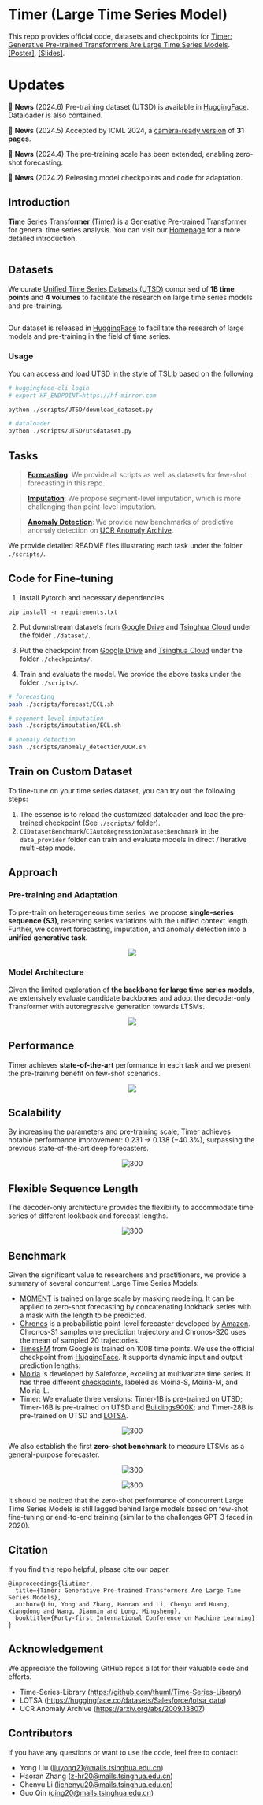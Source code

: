 # Timer (Large Time Series Model)

This repo provides official code, datasets and checkpoints for [Timer: Generative Pre-trained Transformers Are Large Time Series Models](https://arxiv.org/abs/2402.02368). [[Poster]](https://cloud.tsinghua.edu.cn/f/91da8a3d06984f209461/), [[Slides]](https://cloud.tsinghua.edu.cn/f/b766629dbc584a4e8563/).

# Updates

:triangular_flag_on_post: **News** (2024.6) Pre-training dataset (UTSD) is available in [HuggingFace](https://huggingface.co/datasets/thuml/UTSD). Dataloader is also contained.

:triangular_flag_on_post: **News** (2024.5) Accepted by ICML 2024, a [camera-ready version](https://arxiv.org/abs/2402.02368) of **31 pages**.

:triangular_flag_on_post: **News** (2024.4) The pre-training scale has been extended, enabling zero-shot forecasting.

:triangular_flag_on_post: **News** (2024.2) Releasing model checkpoints and code for adaptation.

## Introduction

**Tim**e Series Transfor**mer** (Timer) is a Generative Pre-trained Transformer for general time series analysis. You can visit our [Homepage](https://thuml.github.io/timer/) for a more detailed introduction.

<p align="center">
<img src="./figures/abilities.png" alt="" align=center />
</p>

## Datasets

We curate [Unified Time Series Datasets (UTSD)]((https://huggingface.co/datasets/thuml/UTSD)) comprised of **1B time points** and **4 volumes** to facilitate the research on large time series models and pre-training.

<p align="center">
<img src="./figures/utsd.png" alt="" align=center />
</p>

Our dataset is released in [HuggingFace](https://huggingface.co/datasets/thuml/UTSD) to facilitate the research of large models and pre-training in the field of time series.

###  Usage

You can access and load UTSD in the style of [TSLib](https://github.com/thuml/Time-Series-Library) based on the following:

```bash
# huggingface-cli login
# export HF_ENDPOINT=https://hf-mirror.com 

python ./scripts/UTSD/download_dataset.py

# dataloader
python ./scripts/UTSD/utsdataset.py
```


## Tasks

> **[Forecasting](./scripts/forecast/README.md)**: We provide all scripts as well as datasets for few-shot forecasting in this repo.

> **[Imputation](./scripts/imputation/README.md)**:  We propose segment-level imputation, which is more challenging than point-level imputation.

> **[Anomaly Detection](scripts/anomaly_detection/README.md)**: We provide new benchmarks of predictive anomaly detection on [UCR Anomaly Archive](https://arxiv.org/pdf/2009.13807).

We provide detailed README files illustrating each task under the folder ```./scripts/```.

## Code for Fine-tuning 

1. Install Pytorch and necessary dependencies.

```
pip install -r requirements.txt
```

2. Put downstream datasets from [Google Drive](https://drive.google.com/file/d/1yffcQBcMLasQcT7cdotjOVcg-2UKRarw/view?usp=drive_link) and [Tsinghua Cloud](https://cloud.tsinghua.edu.cn/f/6bc31f9a003b4d75a10b/) under the folder ```./dataset/```.

3. Put the checkpoint from [Google Drive](https://drive.google.com/drive/folders/15oaiAl4OO5gFqZMJD2lOtX2fxHbpgcU8?usp=drive_link) and [Tsinghua Cloud](https://cloud.tsinghua.edu.cn/d/235e6bfcf5fa440bb119/) under the folder ```./checkpoints/```.

4. Train and evaluate the model. We provide the above tasks under the folder ```./scripts/```.

```bash
# forecasting
bash ./scripts/forecast/ECL.sh

# segement-level imputation
bash ./scripts/imputation/ECL.sh

# anomaly detection
bash ./scripts/anomaly_detection/UCR.sh
```

## Train on Custom Dataset

To fine-tune on your time series dataset, you can try out the following steps:

1. The essense is to reload the customized dataloader and load the pre-trained checkpoint (See ```./scripts/``` folder).
2. ```CIDatasetBenchmark```/```CIAutoRegressionDatasetBenchmark``` in the ```data_provider``` folder can train and evaluate models in direct / iterative multi-step mode.


## Approach

### Pre-training and Adaptation

To pre-train on heterogeneous time series, we propose **single-series sequence (S3)**, reserving series variations with the unified context length. Further, we convert forecasting, imputation, and anomaly detection into a **unified generative task**.

<p align="center">
<img src="./figures/pretrain_adaptation.png" align=center />
</p>

### Model Architecture

Given the limited exploration of **the backbone for large time series models**, we extensively evaluate candidate backbones and adopt the decoder-only Transformer with autoregressive generation towards LTSMs.

<p align="center">
<img src="./figures/architecture.png" align=center />
</p>


## Performance

Timer achieves **state-of-the-art** performance in each task and we present the pre-training benefit on few-shot scenarios.

<p align="center">
<img src="./figures/performance.png" align=center />
</p>

## Scalability

By increasing the parameters and pre-training scale, Timer achieves notable performance improvement: 0.231 $\to$ 0.138 (−40.3%), surpassing the previous state-of-the-art deep forecasters.

<p align="center">
<img src="./figures/scale.png" alt="300" align=center />
</p>

## Flexible Sequence Length

The decoder-only architecture provides the flexibility to accommodate time series of different lookback and forecast lengths.

<p align="center">
<img src="./figures/length.png" alt="300" align=center />
</p>

## Benchmark

Given the significant value to researchers and practitioners, we provide a summary of several concurrent Large Time Series Models:

* [MOMENT](https://arxiv.org/abs/2402.03885) is trained on large scale by masking modeling. It can be applied to zero-shot forecasting by concatenating lookback series with a mask with the length to be predicted.
* [Chronos](https://arxiv.org/abs/2403.07815) is a probabilistic point-level forecaster developed by [Amazon](https://huggingface.co/amazon/chronos-t5-large). Chronos-S1 samples one prediction trajectory and Chronos-S20 uses the mean of sampled 20 trajectories.
* [TimesFM](https://arxiv.org/abs/2310.10688) from Google is trained on 100B time points. We use the official checkpoint from [HuggingFace]( https://huggingface.co/google/timesfm-1.0-200m). It supports dynamic input and output prediction lengths.
* [Moiria]() is developed by Saleforce, exceling at multivariate time series. It has three different [checkpoints](https://huggingface.co/collections/Salesforce/moirai-10-r-models-65c8d3a94c51428c300e0742), labeled as Moiria-S, Moiria-M, and Moiria-L.
* Timer: We evaluate three versions: Timer-1B is pre-trained on UTSD; Timer-16B is pre-trained on UTSD and [Buildings900K](https://arxiv.org/abs/2307.00142); and Timer-28B is pre-trained on UTSD and [LOTSA](https://huggingface.co/datasets/Salesforce/lotsa\_data).

<p align="center">
<img src="./figures/quality.png" alt="300" align=center />
</p>

We also establish the first **zero-shot benchmark** to measure LTSMs as a general-purpose forecaster.

<p align="center">
<img src="./figures/zero-shot-all.png" alt="300" align=center />
</p>

<p align="center">
<img src="./figures/zero-shot.png" alt="300" align=center />
</p>


It should be noticed that the zero-shot performance of concurrent Large Time Series Models is still lagged behind large models based on few-shot fine-tuning or end-to-end training (similar to the challenges GPT-3 faced in 2020). 


## Citation

If you find this repo helpful, please cite our paper. 

```
@inproceedings{liutimer,
  title={Timer: Generative Pre-trained Transformers Are Large Time Series Models},
  author={Liu, Yong and Zhang, Haoran and Li, Chenyu and Huang, Xiangdong and Wang, Jianmin and Long, Mingsheng},
  booktitle={Forty-first International Conference on Machine Learning}
}
```

## Acknowledgement

We appreciate the following GitHub repos a lot for their valuable code and efforts.
- Time-Series-Library (https://github.com/thuml/Time-Series-Library)
- LOTSA (https://huggingface.co/datasets/Salesforce/lotsa_data) 
- UCR Anomaly Archive (https://arxiv.org/abs/2009.13807)


## Contributors

If you have any questions or want to use the code, feel free to contact:
* Yong Liu (liuyong21@mails.tsinghua.edu.cn)
* Haoran Zhang (z-hr20@mails.tsinghua.edu.cn)
* Chenyu Li (lichenyu20@mails.tsinghua.edu.cn)
* Guo Qin (qing20@mails.tsinghua.edu.cn)
